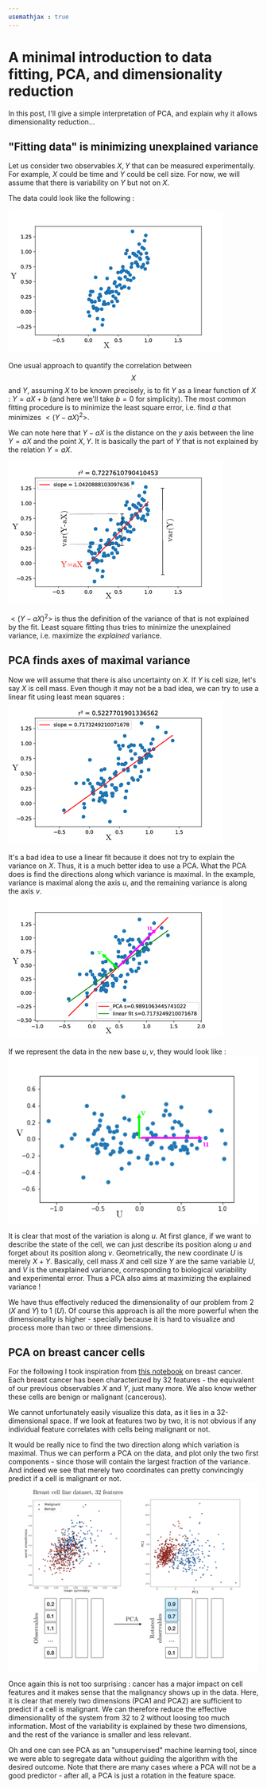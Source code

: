 ```yaml
---
usemathjax : true
---
```

# A minimal introduction to data fitting, PCA, and dimensionality reduction
In this post, I'll give a simple interpretation of PCA, and explain why it allows dimensionality reduction...

## "Fitting data" is minimizing unexplained variance
Let us consider two observables $X,Y$ that can be measured experimentally. For example, $X$ could be time and $Y$ could be cell size. For now, we will assume that there is variability on $Y$ but not on $X$.  

The data could look like the following :

![Experimental distribution of X and Y](images/simple_stats.png)  

One usual approach to quantify the correlation between $$X$$ and $Y$, assuming $X$ to be known precisely, is to fit $Y$ as a linear function of $X$ : $Y=aX+b$ (and here we'll take $b=0$ for simplicity). The most common fitting procedure is to minimize the least square error, i.e. find $a$ that minimizes $<(Y-aX)^2>$.

We can note here that $Y-aX$ is the distance on the $y$ axis between the line $Y=aX$ and the point $X,Y$. It is basically the part of $Y$ that is not explained by the relation $Y=aX$.  

![Least square fitting of Y vs X](images/simple_stats_edited.png)

$<(Y-aX)^2>$ is thus the definition of the variance of that is not explained by the fit. Least square fitting thus tries to minimize the unexplained variance, i.e. maximize the *explained* variance.

## PCA finds axes of maximal variance  
Now we will assume that there is also uncertainty on $X$. If $Y$ is cell size, let's say $X$  is cell mass. Even though it may not be a bad idea, we can try to use a linear fit using least mean squares :
![Experimental distribution of X and Y with X variance](images/xvariance_stats.png)  

It's a bad idea to use a linear fit because it does not try to explain the variance on $X$. Thus, it is a much better idea to use a PCA. What the PCA does is find the directions along which variance is maximal. In the example, variance is maximal along the axis $u$, and the remaining variance is along the axis $v$.        
![PCA on X and Y distribution](images/pca_simple.png)



If we represent the data in the new base $u,v$, they would look like :
![X and Y in the new frame](images/PCA_hori.png)

It is clear that most of the variation is along $u$.  At first glance, if we want to describe the state of the cell, we can just describe its position along $u$ and forget about its position along $v$. Geometrically, the new coordinate $U$ is merely $X+Y$. Basically, cell mass $X$ and cell size $Y$ are the same variable $U$, and $V$ is the unexplained variance, corresponding to biological variability and experimental error. Thus a PCA also aims at maximizing the explained variance !

We have thus effectively reduced the dimensionality of our problem from 2 ($X$ and $Y$) to 1 ($U$). Of course this approach is all the more powerful when the dimensionality is higher - specially because it is hard to visualize and process more than two or three dimensions.

## PCA on breast cancer cells
For the following I took inspiration from [this notebook](https://www.kaggle.com/code/jahirmorenoa/pca-to-the-breast-cancer-data-set/notebook) on breast cancer. Each breast cancer has been characterized by 32 features - the equivalent of our previous observables $X$ and $Y$, just many more. We also know wether these cells are benign or malignant (cancerous).

We cannot unfortunately easily visualize this data, as it lies in a 32-dimensional space. If we look at features two by two, it is not obvious if any individual feature correlates with cells being malignant or not.

It would be really nice to find the two direction along which variation is maximal. Thus we can perform a PCA on the data, and plot only the two first components - since those will contain the largest fraction of the variance. And indeed we see that merely two coordinates can pretty convincingly predict if a cell is malignant or not.
![Reducing dimensionality from 32 to 2](images/pca_breast.png)

Once again this is not too surprising : cancer has a major impact on cell features and it makes sense that the malignancy shows up in the data. Here, it is clear that merely two dimensions (PCA1 and PCA2) are sufficient to predict if a cell is malignant. We can therefore reduce the  effective dimensionality of the system from 32 to 2 without loosing too much information. Most of the variability is explained by these two dimensions, and the rest of the variance is smaller and less relevant.

Oh and one can see PCA as an "unsupervised" machine learning tool, since we were able to segregate data without guiding the algorithm with the desired outcome. Note that there are many cases where a PCA will not be a good predictor - after all, a PCA is just a rotation in the feature space.
